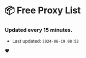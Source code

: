 # :package: Free Proxy List
### Updated every 15 minutes.

- Last updated: `2024-06-19 08:52`

:heart:
